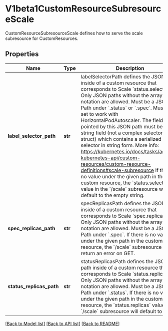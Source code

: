 # V1beta1CustomResourceSubresourceScale

CustomResourceSubresourceScale defines how to serve the scale subresource for CustomResources.
## Properties
Name | Type | Description | Notes
------------ | ------------- | ------------- | -------------
**label_selector_path** | **str** | labelSelectorPath defines the JSON path inside of a custom resource that corresponds to Scale &#x60;status.selector&#x60;. Only JSON paths without the array notation are allowed. Must be a JSON Path under &#x60;.status&#x60; or &#x60;.spec&#x60;. Must be set to work with HorizontalPodAutoscaler. The field pointed by this JSON path must be a string field (not a complex selector struct) which contains a serialized label selector in string form. More info: https://kubernetes.io/docs/tasks/access-kubernetes-api/custom-resources/custom-resource-definitions#scale-subresource If there is no value under the given path in the custom resource, the &#x60;status.selector&#x60; value in the &#x60;/scale&#x60; subresource will default to the empty string. | [optional] 
**spec_replicas_path** | **str** | specReplicasPath defines the JSON path inside of a custom resource that corresponds to Scale &#x60;spec.replicas&#x60;. Only JSON paths without the array notation are allowed. Must be a JSON Path under &#x60;.spec&#x60;. If there is no value under the given path in the custom resource, the &#x60;/scale&#x60; subresource will return an error on GET. | 
**status_replicas_path** | **str** | statusReplicasPath defines the JSON path inside of a custom resource that corresponds to Scale &#x60;status.replicas&#x60;. Only JSON paths without the array notation are allowed. Must be a JSON Path under &#x60;.status&#x60;. If there is no value under the given path in the custom resource, the &#x60;status.replicas&#x60; value in the &#x60;/scale&#x60; subresource will default to 0. | 

[[Back to Model list]](../README.md#documentation-for-models) [[Back to API list]](../README.md#documentation-for-api-endpoints) [[Back to README]](../README.md)


